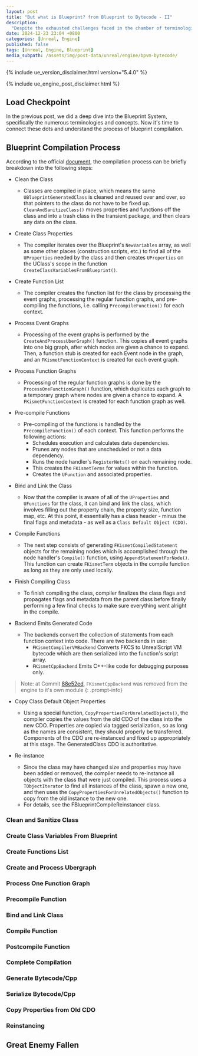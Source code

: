```yaml
---
layout: post
title: "But what is Blueprint? from Blueprint to Bytecode - II"
description:
  "Despite the exhausted challenges faced in the chamber of terminologies, the adventurers managed to reach our bonfire eventually. However, another monster is waiting in the darkness - Compilation"
date: 2024-12-23 23:04 +0800
categories: [Unreal, Engine]
published: false
tags: [Unreal, Engine, Blueprint]
media_subpath: /assets/img/post-data/unreal/engine/bpvm-bytecode/
---
```


{% include ue_version_disclaimer.html version="5.4.0" %}

{% include ue_engine_post_disclaimer.html %}

## Load Checkpoint
In the previous post, we did a deep dive into the Blueprint System, specifically the numerous terminologies and concepts. Now it's time to connect these dots and understand the process of blueprint compilation.

## Blueprint Compilation Process
According to the official [document], the compilation process can be briefly breakdown into the following steps:

- Clean the Class
  - Classes are compiled in place, which means the same `UBlueprintGeneratedClass` is cleaned and reused over and over, so that pointers to the class do not have to be fixed up. `CleanAndSanitizeClass()` moves properties and functions off the class and into a trash class in the transient package, and then clears any data on the class.

- Create Class Properties
  - The compiler iterates over the Blueprint's `NewVariables` array, as well as some other places (construction scripts, etc.) to find all of the `UProperties` needed by the class and then creates `UProperties` on the UClass's scope in the function `CreateClassVariablesFromBlueprint()`.

- Create Function List
  - The compiler creates the function list for the class by processing the event graphs, processing the regular function graphs, and pre-compiling the functions, i.e. calling `PrecompileFunction()` for each context.

- Process Event Graphs
  - Processing of the event graphs is performed by the `CreateAndProcessUberGraph()` function. This copies all event graphs into one big graph, after which nodes are given a chance to expand. Then, a function stub is created for each Event node in the graph, and an `FKismetFunctionContext` is created for each event graph.

- Process Function Graphs
  - Processing of the regular function graphs is done by the `ProcessOneFunctionGraph()` function, which duplicates each graph to a temporary graph where nodes are given a chance to expand. A `FKismetFunctionContext` is created for each function graph as well.

- Pre-compile Functions
  - Pre-compiling of the functions is handled by the `PrecompileFunction()` of each context. This function performs the following actions:
    - Schedules execution and calculates data dependencies.
    - Prunes any nodes that are unscheduled or not a data dependency.
    - Runs the node handler's `RegisterNets()` on each remaining node.
    - This creates the `FKismetTerms` for values within the function.
    - Creates the `UFunction` and associated properties.

- Bind and Link the Class
  - Now that the compiler is aware of all of the `UProperties` and `UFunctions` for the class, it can bind and link the class, which involves filling out the property chain, the property size, function map, etc. At this point, it essentially has a class header - minus the final flags and metadata - as well as a `Class Default Object (CDO)`.

- Compile Functions
  - The next step consists of generating `FKismetCompiledStatement` objects for the remaining nodes which is accomplished through the node handler's `Compile()` function, using `AppendStatementForNode()`. This function can create `FKismetTerm` objects in the compile function as long as they are only used locally.

- Finish Compiling Class
  - To finish compiling the class, compiler finalizes the class flags and propagates flags and metadata from the parent class before finally performing a few final checks to make sure everything went alright in the compile.

- Backend Emits Generated Code
  - The backends convert the collection of statements from each function context into code. There are two backends in use:
    - `FKismetCompilerVMBackend`
Converts FKCS to UnrealScript VM bytecode which are then serialized into the function's script array.
    - `FKismetCppBackend` 
Emits C++-like code for debugging purposes only.

> Note: at Commit [88e52ed], `FKismetCppBackend` was removed from the engine to it's own module
{: .prompt-info}

- Copy Class Default Object Properties
  - Using a special function, `CopyPropertiesForUnrelatedObjects()`, the compiler copies the values from the old CDO of the class into the new CDO. Properties are copied via tagged serialization, so as long as the names are consistent, they should properly be transferred. Components of the CDO are re-instanced and fixed up appropriately at this stage. The GeneratedClass CDO is authoritative.

- Re-instance
  - Since the class may have changed size and properties may have been added or removed, the compiler needs to re-instance all objects with the class that were just compiled. This process uses a `TObjectIterator` to find all instances of the class, spawn a new one, and then uses the `CopyPropertiesForUnrelatedObjects()` function to copy from the old instance to the new one.
  - For details, see the FBlueprintCompileReinstancer class.

### Clean and Sanitize Class

### Create Class Variables From Blueprint

### Create Functions List

### Create and Process Ubergraph

### Process One Function Graph

### Precompile Function

### Bind and Link Class

### Compile Function

### Postcompile Function

### Complete Compilation

### Generate Bytecode/Cpp

### Serialize Bytecode/Cpp

### Copy Properties from Old CDO

### Reinstancing

## Great Enemy Fallen


[document]: https://dev.epicgames.com/documentation/en-us/unreal-engine/blueprint-compiler-overview?application_version=4.27
[88e52ed]: https://github.com/EpicGames/UnrealEngine/commit/88e52ed2a633d12292a6ce28b0f6f0cef380ce7f
